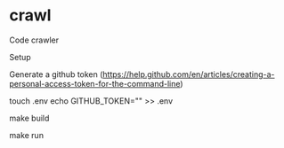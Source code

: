# crawl
Code crawler

Setup

Generate a github token (https://help.github.com/en/articles/creating-a-personal-access-token-for-the-command-line)

touch .env
echo GITHUB_TOKEN="<your github token>" >> .env

make build

make run
